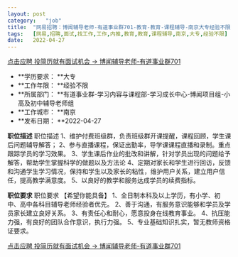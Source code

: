 ```yaml
---
layout:	post
category:	"job"
title:	"网易招聘：博闻辅导老师-有道事业群701-教育-教育-课程辅导-南京大专经验不限"
tags:	[网易,招聘,面试,找工作,工作,内推,教育,教育,课程辅导,南京,大专,经验不限]
date:	2022-04-27
---
```


[点击应聘 投简历就有面试机会 -> 博闻辅导老师-有道事业群701](http://mobile.bole.netease.com/bole/boleDetail?id=39944&employeeId=346f03c3cda5f04c&key=all)



- **学历要求： **大专
- **工作年限： **经验不限
- **所属部门： **有道事业群-学习内容与课程部-学习成长中心-博闻项目组-小高及初中辅导老师组
- **工作城市： **南京
- **发布日期： **2022-04-27



**职位描述**
职位描述
1、维护付费班级群，负责班级群开课提醒，课程回顾，学生课后问题辅导解答；
2、参与直播课程，保证出勤率，导学课课程直播和录制。重点跟踪学员的学习效果。
3、学生课后作业的批改和讲解，针对学员出现的问题给予解答，帮助学生掌握科学的做题以及方法论
4、定期对家长和学生进行回访，反馈和沟通学生学习情况，保持和学生以及家长的粘性，维护用户关系，建立用户信任，提高教学满意度。
5、以良好的教学和服务达成学员的续费指标。





**职位要求**
职位要求
【希望你能具备】
1、全日制本科及以上学历，有小学、初中、高中各科目辅导老师经验者优先。
2、善于沟通，有服务意识能够和学员及学员家长建立良好关系。
3、有责任心和耐心，愿意投身在线教育事业。
4、抗压能力强，有良好的团队合作意识，执行力强。
5、专业基础知识扎实，暂无教师资格证要求。



[点击应聘 投简历就有面试机会 -> 博闻辅导老师-有道事业群701](http://mobile.bole.netease.com/bole/boleDetail?id=39944&employeeId=346f03c3cda5f04c&key=all)
